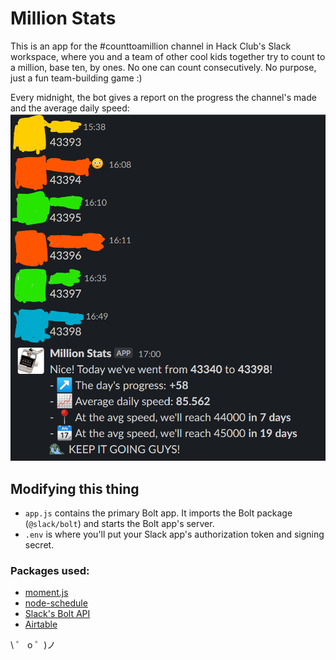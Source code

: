 # Million Stats

This is an app for the #counttoamillion channel in Hack Club's Slack workspace, where you and a team of other cool kids together try to count to a million, base ten, by ones. No one can count consecutively. No purpose, just a fun team-building game :)

Every midnight, the bot gives a report on the progress the channel's made and the average daily speed:
![a couple of messages from different people showing numbers going the day's increase, the average daily speed, and the predicted amount of time needed to reach the next thousand/tenthousand](./counttoamillion.png)

## Modifying this thing

- `app.js` contains the primary Bolt app. It imports the Bolt package (`@slack/bolt`) and starts the Bolt app's server.
- `.env` is where you'll put your Slack app's authorization token and signing secret.

### Packages used:
- [moment.js](https://momentjs.com/)
- [node-schedule](https://www.npmjs.com/package/node-schedule)
- [Slack's Bolt API](https://slack.dev/bolt-js/tutorial/getting-started)
- [Airtable](https://airtable.com/api)

\ ゜ o ゜)ノ
